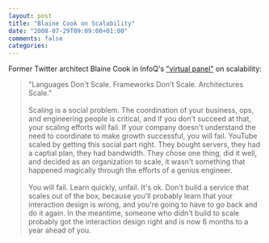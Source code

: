 ```yaml
---
layout: post
title: "Blaine Cook on Scalability"
date: "2008-07-29T09:09:00+01:00"
comments: false
categories: 
---
```


<p>Former Twitter architect Blaine Cook in InfoQ's <a href="http://www.infoq.com/articles/scalability-panel">"virtual panel"</a> on scalability:</p>

<blockquote>
<p>"Languages Don't Scale. Frameworks Don't Scale. Architectures Scale."<br /><br />
Scaling is a social problem. The coordination of your business, ops, and engineering people is critical, and if you don't succeed at that, your scaling efforts will fail. If your company doesn't understand the need to coordinate to make growth successful, you will fail. YouTube scaled by getting this social part right. They bought servers, they had a captial plan, they had bandwidth. They chose one thing, did it well, and decided as an organization to scale, it wasn't something that happened magically through the efforts of a genius engineer.<br /><br />You will fail. Learn quickly, unfail. It's ok. Don't build a service that scales out of the box, because you'll probably learn that your interaction design is wrong, and you're going to have to go back and do it again. In the meantime, someone who didn't build to scale probably got the interaction design right and is now 6 months to a year ahead of you.</p>
</blockquote>


